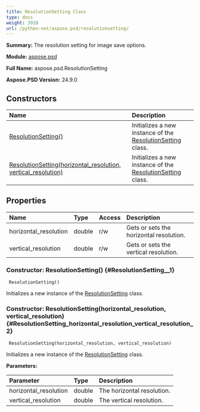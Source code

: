 ```yaml
---
title: ResolutionSetting Class
type: docs
weight: 3910
url: /python-net/aspose.psd/resolutionsetting/
---
```


**Summary:** The resolution setting for image save options.

**Module:** [aspose.psd](/psd/python-net/aspose.psd/)

**Full Name:** aspose.psd.ResolutionSetting

**Aspose.PSD Version:** 24.9.0

## **Constructors**
| **Name** | **Description** |
| :- | :- |
| [ResolutionSetting()](#ResolutionSetting__1) | Initializes a new instance of the [ResolutionSetting](/psd/python-net/aspose.psd/resolutionsetting/) class. |
| [ResolutionSetting(horizontal_resolution, vertical_resolution)](#ResolutionSetting_horizontal_resolution_vertical_resolution_2) | Initializes a new instance of the [ResolutionSetting](/psd/python-net/aspose.psd/resolutionsetting/) class. |
## **Properties**
| **Name** | **Type** | **Access** | **Description** |
| :- | :- | :- | :- |
| horizontal_resolution | double | r/w | Gets or sets the horizontal resolution. |
| vertical_resolution | double | r/w | Gets or sets the vertical resolution. |


### Constructor: ResolutionSetting() {#ResolutionSetting__1}


```
 ResolutionSetting() 
```

Initializes a new instance of the [ResolutionSetting](/psd/python-net/aspose.psd/resolutionsetting/) class.

### Constructor: ResolutionSetting(horizontal_resolution, vertical_resolution) {#ResolutionSetting_horizontal_resolution_vertical_resolution_2}


```
 ResolutionSetting(horizontal_resolution, vertical_resolution) 
```

Initializes a new instance of the [ResolutionSetting](/psd/python-net/aspose.psd/resolutionsetting/) class.

**Parameters:**

| Parameter | Type | Description |
| :- | :- | :- |
| horizontal_resolution | double | The horizontal resolution. |
| vertical_resolution | double | The vertical resolution. |

